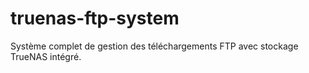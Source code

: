 # truenas-ftp-system
Système complet de gestion des téléchargements FTP avec stockage TrueNAS intégré.

